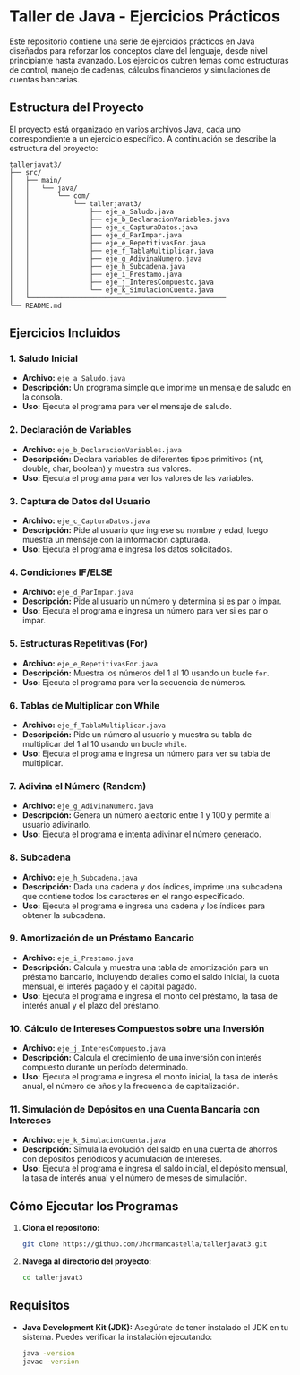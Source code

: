 # Taller de Java - Ejercicios Prácticos

Este repositorio contiene una serie de ejercicios prácticos en Java diseñados para reforzar los conceptos clave del lenguaje, desde nivel principiante hasta avanzado. Los ejercicios cubren temas como estructuras de control, manejo de cadenas, cálculos financieros y simulaciones de cuentas bancarias.

## Estructura del Proyecto

El proyecto está organizado en varios archivos Java, cada uno correspondiente a un ejercicio específico. 
A continuación se describe la estructura del proyecto:

```
tallerjavat3/
├── src/
│   ├── main/
│   │   └── java/
│   │       └── com/
│   │           └── tallerjavat3/
│   │               ├── eje_a_Saludo.java
│   │               ├── eje_b_DeclaracionVariables.java
│   │               ├── eje_c_CapturaDatos.java
│   │               ├── eje_d_ParImpar.java
│   │               ├── eje_e_RepetitivasFor.java
│   │               ├── eje_f_TablaMultiplicar.java
│   │               ├── eje_g_AdivinaNumero.java
│   │               ├── eje_h_Subcadena.java
│   │               ├── eje_i_Prestamo.java
│   │               ├── eje_j_InteresCompuesto.java
│   │               └── eje_k_SimulacionCuenta.java
│   └─────────────────────────────────────────────────
└── README.md
```

## Ejercicios Incluidos

### 1. Saludo Inicial
- **Archivo:** `eje_a_Saludo.java`
- **Descripción:** Un programa simple que imprime un mensaje de saludo en la consola.
- **Uso:** Ejecuta el programa para ver el mensaje de saludo.

### 2. Declaración de Variables
- **Archivo:** `eje_b_DeclaracionVariables.java`
- **Descripción:** Declara variables de diferentes tipos primitivos (int, double, char, boolean) y muestra sus valores.
- **Uso:** Ejecuta el programa para ver los valores de las variables.

### 3. Captura de Datos del Usuario
- **Archivo:** `eje_c_CapturaDatos.java`
- **Descripción:** Pide al usuario que ingrese su nombre y edad, luego muestra un mensaje con la información capturada.
- **Uso:** Ejecuta el programa e ingresa los datos solicitados.

### 4. Condiciones IF/ELSE
- **Archivo:** `eje_d_ParImpar.java`
- **Descripción:** Pide al usuario un número y determina si es par o impar.
- **Uso:** Ejecuta el programa e ingresa un número para ver si es par o impar.

### 5. Estructuras Repetitivas (For)
- **Archivo:** `eje_e_RepetitivasFor.java`
- **Descripción:** Muestra los números del 1 al 10 usando un bucle `for`.
- **Uso:** Ejecuta el programa para ver la secuencia de números.

### 6. Tablas de Multiplicar con While
- **Archivo:** `eje_f_TablaMultiplicar.java`
- **Descripción:** Pide un número al usuario y muestra su tabla de multiplicar del 1 al 10 usando un bucle `while`.
- **Uso:** Ejecuta el programa e ingresa un número para ver su tabla de multiplicar.

### 7. Adivina el Número (Random)
- **Archivo:** `eje_g_AdivinaNumero.java`
- **Descripción:** Genera un número aleatorio entre 1 y 100 y permite al usuario adivinarlo.
- **Uso:** Ejecuta el programa e intenta adivinar el número generado.

### 8. Subcadena
- **Archivo:** `eje_h_Subcadena.java`
- **Descripción:** Dada una cadena y dos índices, imprime una subcadena que contiene todos los caracteres en el rango especificado.
- **Uso:** Ejecuta el programa e ingresa una cadena y los índices para obtener la subcadena.

### 9. Amortización de un Préstamo Bancario
- **Archivo:** `eje_i_Prestamo.java`
- **Descripción:** Calcula y muestra una tabla de amortización para un préstamo bancario, incluyendo detalles como el saldo inicial, la cuota mensual, el interés pagado y el capital pagado.
- **Uso:** Ejecuta el programa e ingresa el monto del préstamo, la tasa de interés anual y el plazo del préstamo.

### 10. Cálculo de Intereses Compuestos sobre una Inversión
- **Archivo:** `eje_j_InteresCompuesto.java`
- **Descripción:** Calcula el crecimiento de una inversión con interés compuesto durante un período determinado.
- **Uso:** Ejecuta el programa e ingresa el monto inicial, la tasa de interés anual, el número de años y la frecuencia de capitalización.

### 11. Simulación de Depósitos en una Cuenta Bancaria con Intereses
- **Archivo:** `eje_k_SimulacionCuenta.java`
- **Descripción:** Simula la evolución del saldo en una cuenta de ahorros con depósitos periódicos y acumulación de intereses.
- **Uso:** Ejecuta el programa e ingresa el saldo inicial, el depósito mensual, la tasa de interés anual y el número de meses de simulación.

## Cómo Ejecutar los Programas

1. **Clona el repositorio:**
   ```bash
   git clone https://github.com/Jhormancastella/tallerjavat3.git
   ```

2. **Navega al directorio del proyecto:**
   ```bash
   cd tallerjavat3
   ```
   
## Requisitos

- **Java Development Kit (JDK):** Asegúrate de tener instalado el JDK en tu sistema. Puedes verificar la instalación ejecutando:
  ```bash
  java -version
  javac -version
  ```
